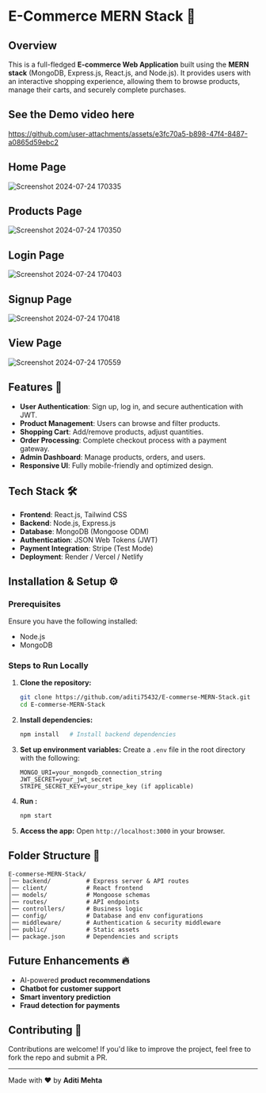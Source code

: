 # E-Commerce MERN Stack 🛒

## Overview
This is a full-fledged **E-commerce Web Application** built using the **MERN stack** (MongoDB, Express.js, React.js, and Node.js). It provides users with an interactive shopping experience, allowing them to browse products, manage their carts, and securely complete purchases.


## See the Demo video here

https://github.com/user-attachments/assets/e3fc70a5-b898-47f4-8487-a0865d59ebc2



<h2>Home Page</h2>

![Screenshot 2024-07-24 170335](https://github.com/user-attachments/assets/c96d5864-62e9-4cd8-b1c3-49e9f0472bf6)


<h2>Products Page</h2>


![Screenshot 2024-07-24 170350](https://github.com/user-attachments/assets/3cde59f3-cebf-41af-b9c0-181813476fa4)

<h2>Login Page</h2>


![Screenshot 2024-07-24 170403](https://github.com/user-attachments/assets/8741fb0b-b1ac-4b7c-a880-8a31bbef3849)

<h2>Signup Page</h2>


![Screenshot 2024-07-24 170418](https://github.com/user-attachments/assets/404c9725-2df1-47f3-a035-413c7c19d4f6)


<h2>View Page</h2>

![Screenshot 2024-07-24 170559](https://github.com/user-attachments/assets/b4e15e55-61db-4515-bdc5-665af78f3ace)



## Features 🚀
- **User Authentication**: Sign up, log in, and secure authentication with JWT.
- **Product Management**: Users can browse and filter products.
- **Shopping Cart**: Add/remove products, adjust quantities.
- **Order Processing**: Complete checkout process with a payment gateway.
- **Admin Dashboard**: Manage products, orders, and users.
- **Responsive UI**: Fully mobile-friendly and optimized design.

## Tech Stack 🛠️
- **Frontend**: React.js, Tailwind CSS
- **Backend**: Node.js, Express.js
- **Database**: MongoDB (Mongoose ODM)
- **Authentication**: JSON Web Tokens (JWT)
- **Payment Integration**: Stripe (Test Mode)
- **Deployment**: Render / Vercel / Netlify

## Installation & Setup ⚙️
### Prerequisites
Ensure you have the following installed:
- Node.js
- MongoDB

### Steps to Run Locally
1. **Clone the repository:**
   ```sh
   git clone https://github.com/aditi75432/E-commerse-MERN-Stack.git
   cd E-commerse-MERN-Stack
   ```
2. **Install dependencies:**
   ```sh
   npm install   # Install backend dependencies
   ```
3. **Set up environment variables:** Create a `.env` file in the root directory with the following:
   ```env
   MONGO_URI=your_mongodb_connection_string
   JWT_SECRET=your_jwt_secret
   STRIPE_SECRET_KEY=your_stripe_key (if applicable)
   ```
4. **Run :**
   ```sh
   npm start
   ```

5. **Access the app:** Open `http://localhost:3000` in your browser.

## Folder Structure 📁
```
E-commerse-MERN-Stack/
│── backend/          # Express server & API routes
│── client/           # React frontend
│── models/           # Mongoose schemas
│── routes/           # API endpoints
│── controllers/      # Business logic
│── config/           # Database and env configurations
│── middleware/       # Authentication & security middleware
│── public/           # Static assets
│── package.json      # Dependencies and scripts
```

## Future Enhancements 🔥
- AI-powered **product recommendations**
- **Chatbot for customer support**
- **Smart inventory prediction**
- **Fraud detection for payments**

## Contributing 🤝
Contributions are welcome! If you'd like to improve the project, feel free to fork the repo and submit a PR.



---
Made with ❤️ by **Aditi Mehta**

